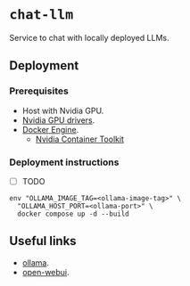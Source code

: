 # `chat-llm`

Service to chat with locally deployed LLMs.

## Deployment

### Prerequisites

- Host with Nvidia GPU.
- [Nvidia GPU drivers](../../system-setup/graphics.md#nvidia).
- [Docker Engine](../../system-setup/toolchains/docker/README.md).
  - [Nvidia Container Toolkit](../../system-setup/toolchains/docker/README.md#nvidia-contianer-toolkit)

### Deployment instructions

- [ ] TODO

```shell
env "OLLAMA_IMAGE_TAG=<ollama-image-tag>" \
  "OLLAMA_HOST_PORT=<ollama-port>" \
  docker compose up -d --build
```

## Useful links

- [ollama][ollama].
- [open-webui][open-webui].

[ollama]: ../../dotfiles/tools/ai/ollama/README.md
[open-webui]: https://github.com/open-webui/open-webui

